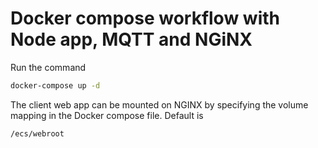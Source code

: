 # Docker compose workflow with Node app, MQTT and NGiNX

Run the command 

```bash
docker-compose up -d
```

The client web app can be mounted on NGINX by specifying the volume mapping in the Docker compose file. Default is 

```bash
/ecs/webroot 
```